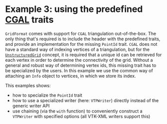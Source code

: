 <!-- SPDX-FileCopyrightText: 2022 Dennis Gläser <dennis.glaeser@iws.uni-stuttgart.de> -->
<!-- SPDX-License-Identifier: GPL-3.0-or-later -->

# Example 3: using the predefined [CGAL](https://www.cgal.org/) traits

`GridFormat` comes with support for `CGAL` triangulation out-of-the-box. The only thing that's required is to include the
header with the predefined traits, and provide an implementation for the missing `PointId` trait. `CGAL` does not have a standard
way of indexing vertices of a triangulation, but for the [`UnstructuredGrid`](https://github.com/dglaeser/gridformat/blob/main/docs/grid_kinds.md#unstructured-grid)
concept, it is required that a unique id can be retrieved for each vertex in order to determine the connectivity of the grid.
Without a general and robust way of determining vertex ids, this missing trait has to be specialized by the users. In this example
we use the common way of attaching an `Info` object to vertices, in which we store its index.

This examples shows:

- how to specialize the `PointId` trait
- how to use a specialized writer (here: `VTPWriter`) directly instead of the generic writer API
- use chaining (via the `with` function) to conveniently construct a `VTPWriter` with specified options (all VTK-XML writers support this)

